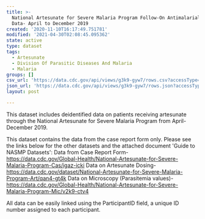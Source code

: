 ```yaml
---
title: >-
  National Artesunate for Severe Malaria Program Follow-On Antimalarial Dosing
  Data- April to December 2019
created: '2020-11-10T16:17:49.751781'
modified: '2021-04-30T02:08:45.095362'
state: active
type: dataset
tags:
  - Artesunate
  - Division Of Parasitic Diseases And Malaria
  - Malaria
groups: []
csv_url: 'https://data.cdc.gov/api/views/g3k9-gyw7/rows.csv?accessType=DOWNLOAD'
json_url: 'https://data.cdc.gov/api/views/g3k9-gyw7/rows.json?accessType=DOWNLOAD'
layout: post

---
```

This dataset includes deidentified data on patients receiving artesunate through the National Artesunate for Severe Malaria Program from April- December 2019. 

This dataset contains the data from the case report form only.
Please see the links below for the other datasets and the attached document 'Guide to NASMP Datasets':
Data from Case Report Form- https://data.cdc.gov/Global-Health/National-Artesunate-for-Severe-Malaria-Program-Cas/igaz-icki
Data on Artesunate Dosing- https://data.cdc.gov/dataset/National-Artesunate-for-Severe-Malaria-Program-Art/qan4-gt4k
Data on Microscopy (Parasitemia values)- https://data.cdc.gov/Global-Health/National-Artesunate-for-Severe-Malaria-Program-Mic/v2k9-ctv4

All data can be easily linked using the ParticipantID field, a unique ID number assigned to each participant.
